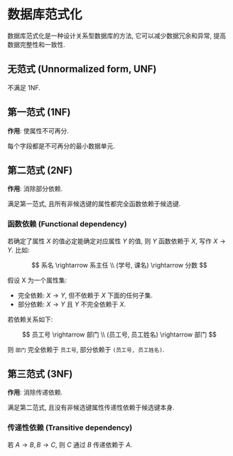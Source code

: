 # 数据库范式化

数据库范式化是一种设计关系型数据库的方法, 它可以减少数据冗余和异常, 提高数据完整性和一致性.  

## 无范式 (Unnormalized form, UNF)

不满足 1NF.  

## 第一范式 (1NF)

**作用**: 使属性不可再分.  

每个字段都是不可再分的最小数据单元.  

## 第二范式 (2NF)

**作用**: 消除部分依赖.  

满足第一范式, 且所有非候选键的属性都完全函数依赖于候选键.  

### 函数依赖 (Functional dependency)

若确定了属性 $X$ 的值必定能确定对应属性 $Y$ 的值, 则 $Y$ 函数依赖于 $X$, 写作 $X \rightarrow Y$. 比如:  

$$
系名 \rightarrow 系主任 \\
(学号, 课名) \rightarrow 分数
 $$

假设 X 为一个属性集:  

- 完全依赖: $X \rightarrow Y$, 但不依赖于 $X$ 下面的任何子集.
- 部分依赖: $X \rightarrow Y$ 且 $Y$ 不完全依赖于 $X$.

若依赖关系如下:  

$$
员工号 \rightarrow 部门 \\
(员工号, 员工姓名) \rightarrow 部门
$$

则 `部门` 完全依赖于 `员工号`, 部分依赖于 `(员工号, 员工姓名)`.  

## 第三范式 (3NF)

**作用**: 消除传递依赖.  

满足第二范式, 且没有非候选键属性传递性依赖于候选键本身.  

### 传递性依赖 (Transitive dependency)

若 $A \rightarrow B, B \rightarrow C$, 则 $C$ 通过 $B$ 传递依赖于 $A$.  

